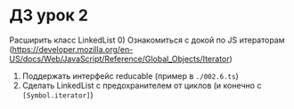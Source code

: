 # ДЗ урок 2
Расширить класс LinkedList
0) Ознакомиться с докой по JS итераторам (https://developer.mozilla.org/en-US/docs/Web/JavaScript/Reference/Global_Objects/Iterator)
1) Поддержать интерфейс reducable (пример в `./002.6.ts`)
2) Сделать LinkedList с предохранителем от циклов (и конечно с `[Symbol.iterator]`)
